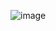  ![image](https://user-images.githubusercontent.com/104412827/170689492-33a1ad0d-98e7-462b-84e3-13061aa3cf5d.png)


